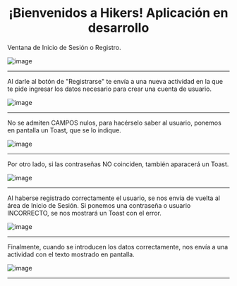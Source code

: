 
<h1 align = "center">¡Bienvenidos a Hikers! Aplicación en desarrollo</h1>
<p>Ventana de Inicio de Sesión o Registro.</p>
  
![image](https://github.com/user-attachments/assets/72f63574-3112-4289-ba04-5ca183a1b882)
  
----------------------------------------------------------------------------------------------------------------
<p>Al darle al botón de "Registrarse" te envía a una nueva actividad en la que te pide ingresar los datos necesario para crear una cuenta de usuario.</p>
  
![image](https://github.com/user-attachments/assets/74a9125b-7c96-4392-bcb9-aa3efec9d19c)
  
----------------------------------------------------------------------------------------------------------------
  
  
No se admiten CAMPOS nulos, para hacérselo saber al usuario, ponemos en pantalla un Toast, que se lo indique.
  
  
![image](https://github.com/user-attachments/assets/794aefc9-d612-4548-bdb3-fbba99cd7b1b)
  
----------------------------------------------------------------------------------------------------------------
  
  
Por otro lado, si las contraseñas NO coinciden, también aparacerá un Toast.
  
  
![image](https://github.com/user-attachments/assets/95d1f6cd-867d-4c50-97c5-bf011f25dab5)
  
----------------------------------------------------------------------------------------------------------------
  
  
Al haberse registrado correctamente el usuario, se nos envía de vuelta al área de Inicio de Sesión. Si ponemos una contraseña o usuario INCORRECTO, se nos mostrará un Toast con el error.
  
  
![image](https://github.com/user-attachments/assets/acf9bd7a-b7e9-48f5-a0fa-a0edf0ce4188)
  
----------------------------------------------------------------------------------------------------------------
  
  
Finalmente, cuando se introducen los datos correctamente, nos envía a una actividad con el texto mostrado en pantalla.
  
  
![image](https://github.com/user-attachments/assets/56f84bb5-25e4-4d10-87fa-beaeed5fffd9)
  
----------------------------------------------------------------------------------------------------------------

